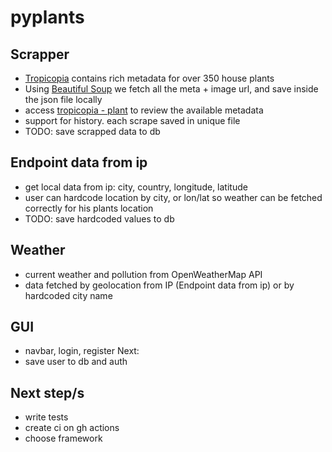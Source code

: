 # pyplants

## Scrapper

- [Tropicopia](http://www.tropicopia.com/house-plant/) contains rich metadata for over 350 house plants
- Using [Beautiful Soup](https://www.crummy.com/software/BeautifulSoup/bs4/doc/) we fetch all the meta + image url, and save inside the json file locally
- access [tropicopia - plant](http://www.tropicopia.com/house-plant/detail.np/detail-01.html) to review the available metadata
- support for history. each scrape saved in unique file
- TODO: save scrapped data to db

## Endpoint data from ip

- get local data from ip: city, country, longitude, latitude
- user can hardcode location by city, or lon/lat so weather can be fetched correctly for his plants location
- TODO: save hardcoded values to db

## Weather

- current weather and pollution from OpenWeatherMap API
- data fetched by geolocation from IP (Endpoint data from ip) or by hardcoded city name

## GUI

- navbar, login, register
  Next:
- save user to db and auth

## Next step/s

- write tests
- create ci on gh actions
- choose framework
